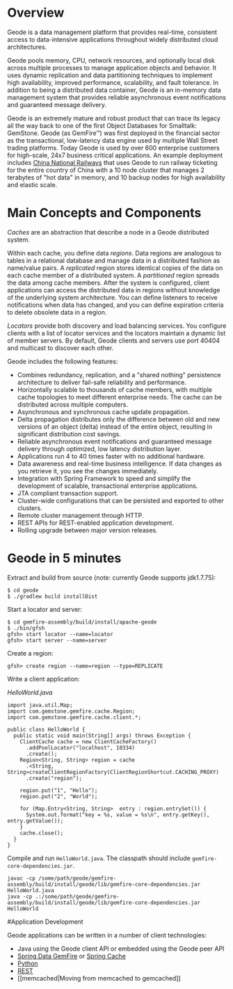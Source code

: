 # Overview

Geode is a data management platform that provides real-time, consistent access to data-intensive applications throughout widely distributed cloud architectures.

Geode pools memory, CPU, network resources, and optionally local disk across multiple processes to manage application objects and behavior. It uses dynamic replication and data partitioning techniques to implement high availability, improved performance, scalability, and fault tolerance. In addition to being a distributed data container, Geode is an in-memory data management system that provides reliable asynchronous event notifications and guaranteed message delivery.

Geode is an extremely mature and robust product that can trace its legacy all the way back to one of the first Object Databases for Smalltalk: GemStone. Geode (as GemFire™) was first deployed in the financial sector as the transactional, low-latency data engine used by multiple Wall Street trading platforms.  Today Geode is used by over 600 enterprise customers for high-scale, 24x7 business critical applications. An example deployment includes [China National Railways](http://pivotal.io/big-data/case-study/scaling-online-sales-for-the-largest-railway-in-the-world-china-railway-corporation) that uses Geode to run railway ticketing for the entire country of China with a 10 node cluster that manages 2 terabytes of "hot data" in memory, and 10 backup nodes for high availability and elastic scale.

# Main Concepts and Components

_Caches_ are an abstraction that describe a node in a Geode distributed system.

Within each cache, you define data _regions_. Data regions are analogous to tables in a relational database and manage data in a distributed fashion as name/value pairs. A _replicated_ region stores identical copies of the data on each cache member of a distributed system. A _partitioned_ region spreads the data among cache members. After the system is configured, client applications can access the distributed data in regions without knowledge of the underlying system architecture. You can define listeners to receive notifications when data has changed, and you can define expiration criteria to delete obsolete data in a region.

_Locators_ provide both discovery and load balancing services. You configure clients with a list of locator services and the locators maintain a dynamic list of member servers. By default, Geode clients and servers use port 40404 and multicast to discover each other.

Geode includes the following features:
* Combines redundancy, replication, and a "shared nothing" persistence architecture to deliver fail-safe reliability and performance.
* Horizontally scalable to thousands of cache members, with multiple cache topologies to meet different enterprise needs. The cache can be distributed across multiple computers.
* Asynchronous and synchronous cache update propagation.
* Delta propagation distributes only the difference between old and new versions of an object (delta) instead of the entire object, resulting in significant distribution cost savings.
* Reliable asynchronous event notifications and guaranteed message delivery through optimized, low latency distribution layer.
* Applications run 4 to 40 times faster with no additional hardware.
* Data awareness and real-time business intelligence. If data changes as you retrieve it, you see the changes immediately.
* Integration with Spring Framework to speed and simplify the development of scalable, transactional enterprise applications.
* JTA compliant transaction support.
* Cluster-wide configurations that can be persisted and exported to other clusters.
* Remote cluster management through HTTP.
* REST APIs for REST-enabled application development.
* Rolling upgrade between major version releases.

# Geode in 5 minutes

Extract and build from source (note: currently Geode supports jdk1.7.75):

    $ cd geode
    $ ./gradlew build installDist

Start a locator and server:

    $ cd gemfire-assembly/build/install/apache-geode
    $ ./bin/gfsh
    gfsh> start locator --name=locator
    gfsh> start server --name=server

Create a region:

    gfsh> create region --name=region --type=REPLICATE

Write a client application:

_HelloWorld.java_

    import java.util.Map;
    import com.gemstone.gemfire.cache.Region;
    import com.gemstone.gemfire.cache.client.*;

    public class HelloWorld {
      public static void main(String[] args) throws Exception {
        ClientCache cache = new ClientCacheFactory()
          .addPoolLocator("localhost", 10334)
          .create();
        Region<String, String> region = cache
          .<String, String>createClientRegionFactory(ClientRegionShortcut.CACHING_PROXY)
          .create("region");

        region.put("1", "Hello");
        region.put("2", "World");

        for (Map.Entry<String, String>  entry : region.entrySet()) {
          System.out.format("key = %s, value = %s\n", entry.getKey(), entry.getValue());
        }
        cache.close();
      }
    }

Compile and run `HelloWorld.java`.  The classpath should include `gemfire-core-dependencies.jar`.

    javac -cp /some/path/geode/gemfire-assembly/build/install/geode/lib/gemfire-core-dependencies.jar HelloWorld.java
    java -cp .:/some/path/geode/gemfire-assembly/build/install/geode/lib/gemfire-core-dependencies.jar HelloWorld

#Application Development

Geode applications can be written in a number of client technologies:

* Java using the Geode client API or embedded using the Geode peer API
* [Spring Data GemFire](http://projects.spring.io/spring-data-gemfire/) or [Spring Cache](http://docs.spring.io/spring/docs/current/spring-framework-reference/html/cache.html)
* [Python](https://github.com/gemfire/py-gemfire-rest)
* [REST](http://geode-docs.cfapps.io/docs/geode_rest/book_intro.html)
* [[memcached|Moving from memcached to gemcached]]
